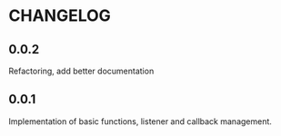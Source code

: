 # CHANGELOG

## 0.0.2

Refactoring, add better documentation

## 0.0.1

Implementation of basic functions, listener and callback management.
